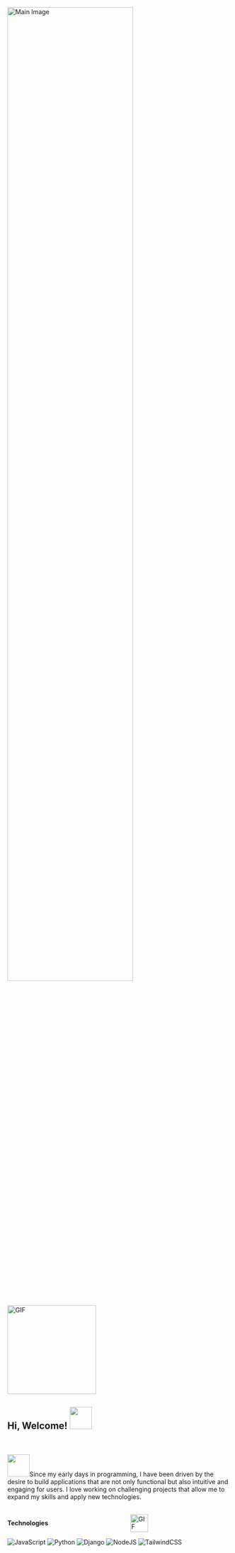 <p>
  <img src="https://github.com/user-attachments/assets/b7e3746f-2aef-43c4-8563-fe32bc1795b6" style="width: 75%; display: inline-block;" alt="Main Image">
  <img src="https://media2.giphy.com/media/v1.Y2lkPTc5MGI3NjExazdodjA1YnkzMTlsMHI5d3M0NmtyMG0zbW03ZGYzOTh1MHB4a2RodCZlcD12MV9pbnRlcm5hbF9naWZfYnlfaWQmY3Q9cw/CAIgh8LKFbIciGx5Qe/giphy.webp" style="width: 200px; display: inline-block;" alt="GIF">
</p>


<h2> Hi, Welcome! <img src="https://media.giphy.com/media/mGcNjsfWAjY5AEZNw6/giphy.gif" width="50"></h2>
</br>
</br>
<img src="https://media.giphy.com/media/VgCDAzcKvsR6OM0uWg/giphy.gif" width="50">Since my early days in programming, I have been driven by the desire to build applications that are not only functional but also intuitive and engaging for users. I love working on challenging projects that allow me to expand my skills and apply new technologies.
</br>
</br>
<p style="display: flex; align-items: center; justify-content: space-between;">
  <span><b>Technologies</b></span>
  <img src="https://media.giphy.com/media/WUlplcMpOCEmTGBtBW/giphy.gif" width="40" alt="GIF">
</br>
</br>

![JavaScript](https://img.shields.io/badge/javascript-%23323330.svg?style=for-the-badge&logo=javascript&logoColor=%23F7DF1E)
![Python](https://img.shields.io/badge/python-3670A0?style=for-the-badge&logo=python&logoColor=ffdd54)
![Django](https://img.shields.io/badge/django-%23092E20.svg?style=for-the-badge&logo=django&logoColor=white)
![NodeJS](https://img.shields.io/badge/node.js-6DA55F?style=for-the-badge&logo=node.js&logoColor=white)
![TailwindCSS](https://img.shields.io/badge/tailwindcss-%2338B2AC.svg?style=for-the-badge&logo=tailwind-css&logoColor=white)



